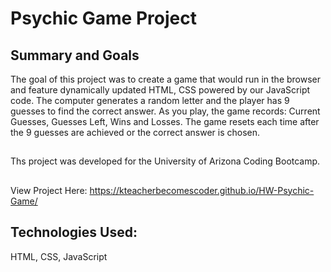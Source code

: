 # Psychic Game Project

## Summary and Goals

The goal of this project was to create a game that would run in the browser and feature dynamically updated HTML, CSS powered by our JavaScript code. The computer generates a random letter and the player has 9 guesses to find the correct answer. As you play, the game records: Current Guesses, Guesses Left, Wins and Losses. The game resets each time after the 9 guesses are achieved or the correct answer is chosen. 

##
Ths project was developed for the University of Arizona Coding Bootcamp.
##
View Project Here:   https://kteacherbecomescoder.github.io/HW-Psychic-Game/

## Technologies Used:
HTML, CSS, JavaScript

